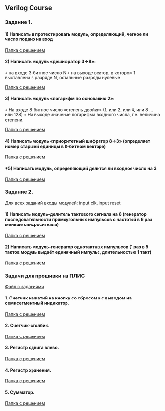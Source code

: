 ## Verilog Course
### Задание 1.

#### 1) Написать и протестировать модуль, определяющий, четное ли число подано на вход

[Папка с решением](1task/even)

#### 2) Написать модуль «дешифратор 3->8»:
◦ на входе 3-битное число N
◦ на выходе вектор, в котором 1 выставлена в разряде N, остальные разряды нулевые

[Папка с решением](1task/decoder)

#### 3) Написать модуль «логарифм по основанию 2»:
◦ На входе 8-битное число «степень двойки» (1, или 2, или 4, или 8 ... или 128)
◦ На выходе значение логарифма входного числа, т.е. величина степени.

[Папка с решением](1task/log2)

#### 4) Написать модуль «приоритетный шифратор 8->3» (определяет номер старшей единицы в 8-битном векторе)

[Папка с решением](1task/coder)

#### *5) Написать модуль, определяющий делится ли входное число на 3

[Папка с решением](1task/division3)



### Задание 2.

Для всех заданий входы модулей: input clk, input reset

#### 1) Написать модуль-делитель тактового сигнала на 6 (генератор последовательности прямоугольных импульсов с частотой в 6 раз меньше синхросигнала)

[Папка с решением](2task/clkdiv6)

#### 2) Написать модуль-генератор однотактных импульсов (1 раз в 5 тактов модуль выдаёт единичный импульс, длительностью 1 такт)

[Папка с решением](2task/clk1div5)

### Задачи для прошивки на ПЛИС
[Файл с заданиями](projects/Task_FPGA_2024.pdf)


#### 1. Счетчик нажатий на кнопку со сбросом и с выводом на семисегментный индикатор.

[Папка с решением](projects/counter)

#### 2. Счетчик-столбик.

[Папка с решением](projects/counterled)

#### 3. Регистр сдвига влево.

[Папка с решением](projects/shift)

#### 4. Регистр хранения.

[Папка с решением](projects/digitmemory)

#### 5. Сумматор.

[Папка с решением](projects/adder)